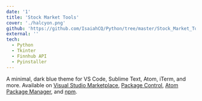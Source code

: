 ```yaml
---
date: '1'
title: 'Stock Market Tools'
cover: './halcyon.png'
github: 'https://github.com/IsaiahCQ/Python/tree/master/Stock_Market_Tools'
external: ''
tech:
  - Python
  - Tkinter
  - Finnhub API
  - Pyinstaller
---
```


A minimal, dark blue theme for VS Code, Sublime Text, Atom, iTerm, and more. Available on [Visual Studio Marketplace](https://marketplace.visualstudio.com/items?itemName=brittanychiang.halcyon-vscode), [Package Control](https://packagecontrol.io/packages/Halcyon%20Theme), [Atom Package Manager](https://atom.io/themes/halcyon-syntax), and [npm](https://www.npmjs.com/package/hyper-halcyon-theme).
